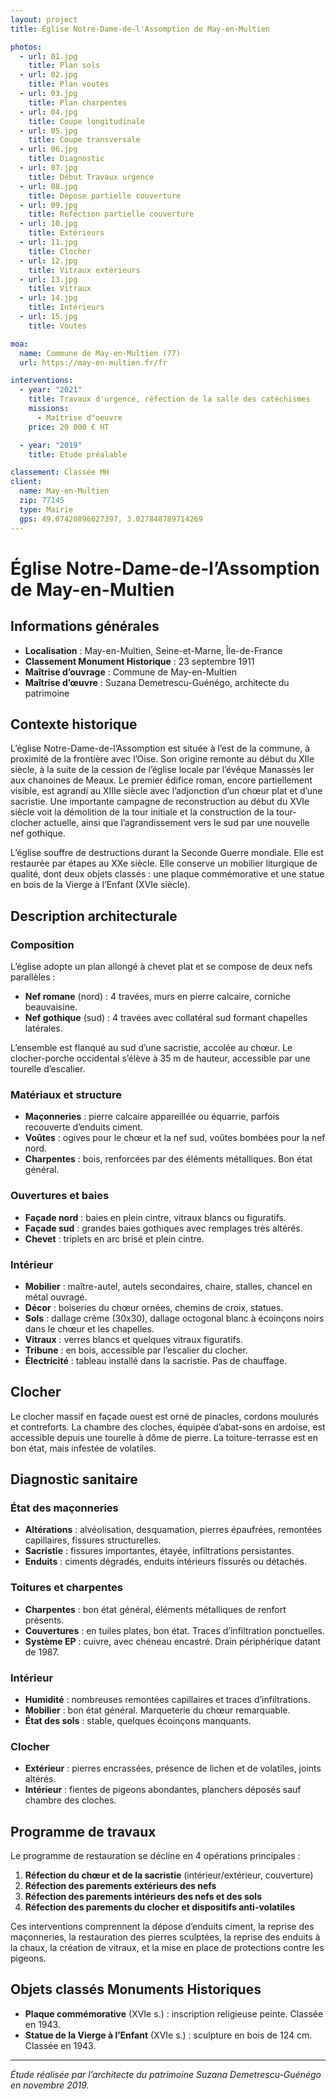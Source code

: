 ```yaml
---
layout: project
title: Église Notre-Dame-de-l'Assomption de May-en-Multien

photos:
  - url: 01.jpg
    title: Plan sols
  - url: 02.jpg
    title: Plan voutes
  - url: 03.jpg
    title: Plan charpentes
  - url: 04.jpg
    title: Coupe longitudinale
  - url: 05.jpg
    title: Coupe transversale
  - url: 06.jpg
    title: Diagnostic
  - url: 07.jpg
    title: Début Travaux urgence
  - url: 08.jpg
    title: Dépose partielle couverture
  - url: 09.jpg
    title: Reféction partielle couverture
  - url: 10.jpg
    title: Extérieurs
  - url: 11.jpg
    title: Clocher
  - url: 12.jpg
    title: Vitraux extérieurs
  - url: 13.jpg
    title: Vitraux
  - url: 14.jpg
    title: Intérieurs
  - url: 15.jpg
    title: Voutes

moa:
  name: Commune de May-en-Multien (77)
  url: https://may-en-multien.fr/fr

interventions:
  - year: "2021"
    title: Travaux d'urgence, réfection de la salle des catéchismes
    missions:
      - Maîtrise d"oeuvre
    price: 20 000 € HT

  - year: "2019"
    title: Etude préalable

classement: Classée MH
client:
  name: May-en-Multien
  zip: 77145
  type: Mairie
  gps: 49.07420896627397, 3.027848789714269
---
```


# Église Notre-Dame-de-l’Assomption de May-en-Multien

## Informations générales

- **Localisation** : May-en-Multien, Seine-et-Marne, Île-de-France
- **Classement Monument Historique** : 23 septembre 1911
- **Maîtrise d’ouvrage** : Commune de May-en-Multien
- **Maîtrise d’œuvre** : Suzana Demetrescu-Guénégo, architecte du patrimoine

## Contexte historique

L’église Notre-Dame-de-l’Assomption est située à l’est de la commune, à
proximité de la frontière avec l’Oise. Son origine remonte au début du XIIe
siècle, à la suite de la cession de l’église locale par l’évêque Manassès Ier
aux chanoines de Meaux. Le premier édifice roman, encore partiellement visible,
est agrandi au XIIIe siècle avec l’adjonction d’un chœur plat et d’une
sacristie. Une importante campagne de reconstruction au début du XVIe siècle
voit la démolition de la tour initiale et la construction de la tour-clocher
actuelle, ainsi que l’agrandissement vers le sud par une nouvelle nef gothique.

L’église souffre de destructions durant la Seconde Guerre mondiale. Elle est
restaurée par étapes au XXe siècle. Elle conserve un mobilier liturgique de
qualité, dont deux objets classés : une plaque commémorative et une statue en
bois de la Vierge à l’Enfant (XVIe siècle).

## Description architecturale

### Composition

L’église adopte un plan allongé à chevet plat et se compose de deux nefs
parallèles :

- **Nef romane** (nord) : 4 travées, murs en pierre calcaire, corniche
  beauvaisine.
- **Nef gothique** (sud) : 4 travées avec collatéral sud formant chapelles
  latérales.

L’ensemble est flanqué au sud d’une sacristie, accolée au chœur. Le
clocher-porche occidental s’élève à 35 m de hauteur, accessible par une tourelle
d’escalier.

### Matériaux et structure

- **Maçonneries** : pierre calcaire appareillée ou équarrie, parfois recouverte
  d’enduits ciment.
- **Voûtes** : ogives pour le chœur et la nef sud, voûtes bombées pour la nef
  nord.
- **Charpentes** : bois, renforcées par des éléments métalliques. Bon état
  général.

### Ouvertures et baies

- **Façade nord** : baies en plein cintre, vitraux blancs ou figuratifs.
- **Façade sud** : grandes baies gothiques avec remplages très altérés.
- **Chevet** : triplets en arc brisé et plein cintre.

### Intérieur

- **Mobilier** : maître-autel, autels secondaires, chaire, stalles, chancel en
  métal ouvragé.
- **Décor** : boiseries du chœur ornées, chemins de croix, statues.
- **Sols** : dallage crème (30x30), dallage octogonal blanc à écoinçons noirs
  dans le chœur et les chapelles.
- **Vitraux** : verres blancs et quelques vitraux figuratifs.
- **Tribune** : en bois, accessible par l’escalier du clocher.
- **Électricité** : tableau installé dans la sacristie. Pas de chauffage.

## Clocher

Le clocher massif en façade ouest est orné de pinacles, cordons moulurés et
contreforts. La chambre des cloches, équipée d’abat-sons en ardoise, est
accessible depuis une tourelle à dôme de pierre. La toiture-terrasse est en bon
état, mais infestée de volatiles.

## Diagnostic sanitaire

### État des maçonneries

- **Altérations** : alvéolisation, desquamation, pierres épaufrées, remontées
  capillaires, fissures structurelles.
- **Sacristie** : fissures importantes, étayée, infiltrations persistantes.
- **Enduits** : ciments dégradés, enduits intérieurs fissurés ou détachés.

### Toitures et charpentes

- **Charpentes** : bon état général, éléments métalliques de renfort présents.
- **Couvertures** : en tuiles plates, bon état. Traces d’infiltration
  ponctuelles.
- **Système EP** : cuivre, avec chéneau encastré. Drain périphérique datant
  de 1987.

### Intérieur

- **Humidité** : nombreuses remontées capillaires et traces d’infiltrations.
- **Mobilier** : bon état général. Marqueterie du chœur remarquable.
- **État des sols** : stable, quelques écoinçons manquants.

### Clocher

- **Extérieur** : pierres encrassées, présence de lichen et de volatiles, joints
  altérés.
- **Intérieur** : fientes de pigeons abondantes, planchers déposés sauf chambre
  des cloches.

## Programme de travaux

Le programme de restauration se décline en 4 opérations principales :

1. **Réfection du chœur et de la sacristie** (intérieur/extérieur, couverture)
2. **Réfection des parements extérieurs des nefs**
3. **Réfection des parements intérieurs des nefs et des sols**
4. **Réfection des parements du clocher et dispositifs anti-volatiles**

Ces interventions comprennent la dépose d’enduits ciment, la reprise des
maçonneries, la restauration des pierres sculptées, la reprise des enduits à la
chaux, la création de vitraux, et la mise en place de protections contre les
pigeons.

## Objets classés Monuments Historiques

- **Plaque commémorative** (XVIe s.) : inscription religieuse peinte. Classée
  en 1943.
- **Statue de la Vierge à l’Enfant** (XVIe s.) : sculpture en bois de 124 cm.
  Classée en 1943.

---

_Étude réalisée par l’architecte du patrimoine Suzana Demetrescu-Guénégo en
novembre 2019._
